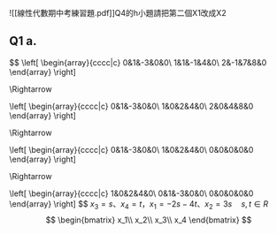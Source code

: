 ![[線性代數期中考練習題.pdf]]Q4的h小題請把第二個X1改成X2
## Q1 a.
$$
\left[
\begin{array}{cccc|c}
0&1&-3&0&0\\
1&1&-1&4&0\\
2&-1&7&8&0
\end{array}
\right]

\Rightarrow

\left[
\begin{array}{cccc|c}
0&1&-3&0&0\\
1&0&2&4&0\\
2&0&4&8&0
\end{array}
\right]

\Rightarrow

\left[
\begin{array}{cccc|c}
0&1&-3&0&0\\
1&0&2&4&0\\
0&0&0&0&0
\end{array}
\right]

\Rightarrow

\left[
\begin{array}{cccc|c}
1&0&2&4&0\\
0&1&-3&0&0\\
0&0&0&0&0
\end{array}
\right]
$$
$x_3=s、x_4=t，x_1=-2s-4t、x_2=3s\quad s,t\in R$
$$
\begin{bmatrix}
x_1\\
x_2\\
x_3\\
x_4
\end{bmatrix}
$$